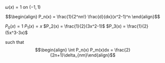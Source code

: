 $\omega(x)=1$ on $(-1,1)$

$$\begin{align} P_n(x) = \frac{1}{2^nn!} \frac{d}{dx}(x^2-1)^n \end{align}$$

$P_0(x)=1$
$P_1(x)=x$
$P_2(x) = \frac{1}{2}(3x^2-1)$
$P_3(x) = \frac{1}{2}(5x^3-3x)$

such that $$\begin{align} \int P_n(x) P_m(x)dx = \frac{2}{2n+1}\delta_{nm}\end{align}$$